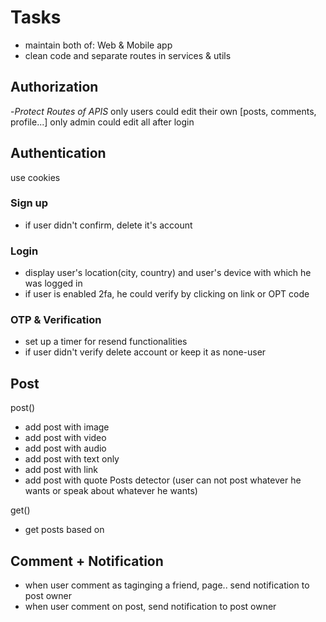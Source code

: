 # Tasks

- maintain both of: Web & Mobile app
- clean code and separate routes in services & utils

## Authorization

-*Protect Routes of APIS*
only users could edit their own [posts, comments, profile...]
only admin could edit all after login

## Authentication
use cookies

### Sign up

- if user didn't confirm, delete it's account

### Login

- display user's location(city, country) and user's device with which he was logged in
- if user is enabled 2fa, he could verify by clicking on link or OPT code

### OTP & Verification

- set up a timer for resend functionalities
- if user didn't verify delete account or keep it as none-user

## Post

post()

- add post with image
- add post with video
- add post with audio
- add post with text only
- add post with link
- add post with quote
Posts detector (user can not post whatever he wants or speak about whatever he wants)

get()

- get posts based on

## Comment + Notification

- when user comment as taginging a friend, page.. send notification to post owner
- when user comment on post, send notification to post owner
